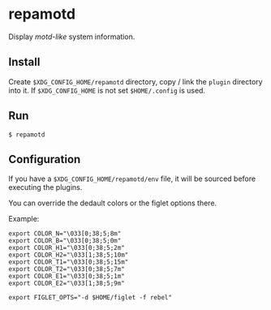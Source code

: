 # repamotd

Display *motd-like* system information.

## Install

Create `$XDG_CONFIG_HOME/repamotd` directory, copy / link the `plugin` directory into it. If `$XDG_CONFIG_HOME` is not set `$HOME/.config` is used.

## Run

```
$ repamotd
```

## Configuration

If you have a `$XDG_CONFIG_HOME/repamotd/env` file, it will be sourced before executing the plugins.

You can override the dedault colors or the figlet options there.

Example:

```
export COLOR_N="\033[0;38;5;8m"
export COLOR_B="\033[0;38;5;0m"
export COLOR_H1="\033[0;38;5;2m"
export COLOR_H2="\033[1;38;5;10m"
export COLOR_T1="\033[0;38;5;15m"
export COLOR_T2="\033[0;38;5;7m"
export COLOR_E1="\033[0;38;5;1m"
export COLOR_E2="\033[1;38;5;9m"

export FIGLET_OPTS="-d $HOME/figlet -f rebel"
```
